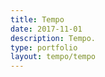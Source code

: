 ```yaml
---
title: Tempo
date: 2017-11-01
description: Tempo.
type: portfolio
layout: tempo/tempo
---
```














